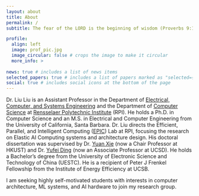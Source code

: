 ```yaml
---
layout: about
title: About
permalink: /
subtitle: The fear of the LORD is the beginning of wisdom (Proverbs 9:10a)

profile:
  align: left
  image: prof_pic.jpg
  image_circular: false # crops the image to make it circular
  more_info: >
    
news: true # includes a list of news items
selected_papers: true # includes a list of papers marked as "selected={true}"
social: true # includes social icons at the bottom of the page
---
```


Dr. Liu Liu is an Assistant Professor in the Department of [Electrical, Computer, and Systems Engineering](https://ecse.rpi.edu) and the Department of [Computer Science](https://science.rpi.edu/computer-science) at [Rensselaer Polytechnic Institute](https://rpi.edu) (RPI). 
He holds a Ph.D. in Computer Science and an M.S. in Electrical and Computer Engineering from the University of California, Santa Barbara.
Dr. Liu directs the Efficient, Parallel, and Intelligent Computing ([EPIC](https://epic-rpi.github.io)) Lab at RPI, focusing the research on Elastic AI Computing systems and architecture design.
His doctoral dissertation was supervised by Dr. [Yuan Xie](https://ece.hkust.edu.hk/yuanxie) (now a Chair Professor at HKUST) and Dr. [Yufei Ding](https://picassolab.squarespace.com/yufei) (now an Associate Professor at UCSD).
He holds a Bachelor’s degree from the University of Electronic Science and Technology of China (UESTC).
He is a recipient of Peter J Frenkel Fellowship from the Institute of Energy Efficiency at UCSB.

I am seeking highly self-motivated students with interests in computer architecture, ML systems, and AI hardware to join my research group.
